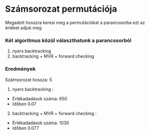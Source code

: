 # Számsorozat permutációja
Megadott hosszra keresi meg a permutációkat a parancssorba ezt az értéket adjuk meg
### Két algoritmus közül választhatunk a parancssorból
1.  nyers backtracking
2.  backtracking + MVR + forward checking
### Eredmények
Számsorozat hossza: 5
1.  nyers backtracking :
* Értékadadások száma: 650 
* Időben 0.07
2.  backtracking + MVR + forward checking :
* Értékadadások száma: 1030 
* Időben 0.077
